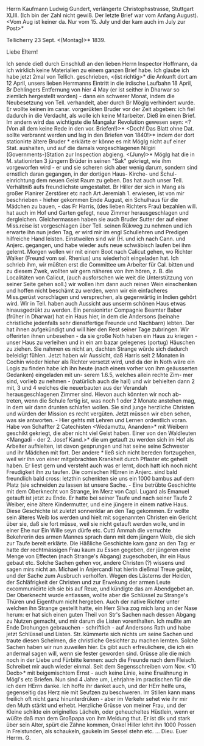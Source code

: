 Herrn Kaufmann Ludwig Gundert, verlängerte Christophsstrasse, Stuttgart 
XLIII. (Ich bin der Zahl nicht gewiß. Der letzte Brief war vom Anfang August). <Vom Aug ist keiner da. Nur vom 15. July und der kam auch im July zur Post>*

 Tellicherry 23 Sept. <(Montag)>* 1839.

Liebe Eltern!

Ich sende dieß durch Einschluß an den lieben Herrn Inspector Hoffmann, da ich wirklich keine Materialien zu einem ganzen Brief habe. Ich glaube ich habe jetzt 2mal von Tellich. geschrieben, <(ist richtig>* die Ankunft dort am 12 April, unsers lieben Herrmanns Eintritt in die irdische Laufbahn 18 April, Br Dehlingers Entfernung von hier 4 May (er ist seither in Dharwar so ziemlich hergestellt worden) - dann ein schwerer Monat, indem die Neubesetzung von Tell. verhandelt, aber durch Br Möglg verhindert wurde. Er wollte keinen im canar. vorgerükten Bruder vor der Zeit abgeben: ich fiel dadurch in die Verdacht, als wolle ich keine Mitarbeiter. Dieß im einen Brief. Im andern wird das wichtigste die Mangalur Revolution gewesen seyn: <? (Von all dem keine Rede in den vor. Briefen!)>* <Doch! Das Blatt ohne Dat. sollte verbrannt werden und lag in den Briefen von 1840!>* indem der dort stationirte ältere Bruder <Greiner>* erklärte er könne es mit Möglg nicht auf einer Stat. aushalten, und auf die damals vorgeschlagenen Nilgiri (Governments-)Station zur Inspection abgieng. <(Juny)>* Möglg hat die in M. stationirten 3 jüngern Brüder in seinen "Sak" gekriegt, wie ihm vorgeworfen wird - er und sie scheren sich aber wenig darum, sondern sind ernstlich daran gegangen, in der dortigen Haus- Kirche- und Schul-einrichtung dem neuen Geist Raum zu geben. Das hat auch unser Tell. Verhältniß aufs freundlichste umgestaltet. Br Hiller der sich in Mang als großer Planirer Zerstörer etc nach Art Jeremiah 1. erwiesen, ist von mir beschrieben - hieher gekommen Ende August, ein Schulhaus für die Mädchen zu bauen, - das Fr Harris, (des lieben Richters Frau) bezahlen will. hat auch im Hof und Garten gefegt, neue Zimmer herausgeschlagen und dergleichen. Gleichermassen haben sie auch Bruder Sutter der auf einer Miss.reise ist vorgeschlagen über Tell. seinen Rükweg zu nehmen und ich erwarte ihn nun jeden Tag, er wird mir im engl Schullehren und Predigen hilfreiche Hand leisten. Einstweilen sind wir (H. und ich nach Cann. und Anjerc. gegangen, und habe wieder aufs neue schwäbisch laufen bei ihm gelernt. Morgen wollen wir mit einem Boot nach Calicut gehen, wo Richter Walker (Freund vom sel. Rhenius) uns wiederholt eingeladen hat. Ich schrieb ihm, wir müßten erst die Committee um Arbeiter für Cal. bitten und zu diesem Zwek, wollten wir gern näheres von ihm hören, z. B. die Localitäten von Calicut, (auch ausforschen wie weit die Unterstützung von seiner Seite gehen soll.) wir wollen ihm dann auch reinen Wein einschenken und hoffen nicht beschämt zu werden, wenn wir ein einfacheres Miss.gerüst vorschlagen und versprechen, als gegenwärtig in Indien gehört wird. Wir in Tell. haben auch Aussicht aus unserm schönen Haus etwas hinausgedrükt zu werden. Ein pensionirter Compagnie Beamter Baber (früher in Dharwar) hat ein Haus hier, in dem die Andersons (beinahe christliche jedenfalls sehr dienstfertige Freunde und Nachbarn) lebten. Der hat ihnen aufgekündigt und will hier den Rest seiner Tage zubringen. Wir offerirten ihnen unbesehen - da sie große Noth haben ein Haus zu kriegen - unser Haus zu verleihen und in ein am bazar gelegenes (portug) Häuschen zu ziehen. Sie nahmen es nicht an, dachten Strange würde sich dadurch beleidigt fühlen. Jetzt haben wir Aussicht, daß Harris seit 2 Monaten in Cochin wieder hieher als Richter versetzt wird, und da der in
Noth wäre ein Logis zu finden habe ich
ihn heute (nach einem vorher von ihm
geäusserten Gedanken) eingeladen mit un-
serem 1.6.5, welches allein rechte Zim-
mer sind, vorlieb zu nehmen - (natürlich
auch die hall) und wir behielten dann 2
mit, 3 und 4 welches die neuerbauten aus
der Verandah herausgeschlagenen Zimmer
sind. Hievon auch könnten wir noch ab-
treten, wenn die Schule fertig ist, was
noch 1 oder 2 Monate anstehen mag, in dem wir dann drunten schlafen wollen. Sie sind junge herzliche Christen und würden der Mission es recht vergüten. Jetzt müssen wir eben sehen, was sie antworten. - Hier gehts mit Lehren und Lernen ordentlich voran. Habe von Schaffter 2 Catechisten <Wedamuttu, Ananden>* mit Weibern geschikt gekriegt, die aber nicht viel Geist haben. Einer von den Waldleuten <Mangadi - der 2. Josef Kand.>* die um getauft zu werden sich im Hof als Arbeiter aufhielten, ist davon gesprungen und hat seine seine Schwester und ihr Mädchen mit fort. Der andere <Josef Kandappen>* ließ sich nicht bereden fortzugehen, weil wir ihn von einer mitgebrachten Krankheit durch Pflaster etc geheilt haben. Er liest gern und versteht auch was er lernt, doch hatt ich noch nicht Freudigkeit ihn zu taufen. Die comischen HErren in Anjerc. sind bald freundlich bald cross: letzthin schenkten sie uns ein 1000 bambus auf dem Platz (sie schneiden zu lassen ist unsere Sache. - Eine betrübte Geschichte mit dem Oberknecht von Strange, im Merz von Capl. Lugard als Emanuel getauft ist jetzt zu Ende. Er hatte bei seiner Taufe und nach seiner Taufe 2 Weiber, eine ältere Kindermutter, und eine jüngere in einem native Haus. Diese Geschichte ist zuletzt sonnenklar an den Tag gekommen. Er wollte sein älteres Weib los werden und hielt mit sogenannten Christen ein Gericht über sie, daß sie fort müsse, weil sie nicht getauft werden wolle, und in einer Ehe nur Ein Wille seyn dürfe etc. Cutti Ammah die verruchte Bekehrerin des armen Mannes sprach dann mit dem jüngern Weib, die sich zur Taufe bereit erklärte. Die Häßliche Geschichte kam ganz an den Tag: er hatte der rechtmässigen Frau kaum zu Essen gegeben, der jüngeren eine Menge von Effecten (nach Strange's Abgang) zugeschoben, ihr ein Haus gebaut etc. Solche Sachen gehen vor, andere Christen (?) wissens und sagen mirs nicht an. Michael in Anjercandi hat hierin dießmal Treue geübt, und der Sache zum Ausbruch verholfen. Wegen des Lästerns der Heiden, der Schläfrigkeit der Christen und zur Erwekung der armen Leute excommunicirte ich sie bis auf Reue, und kündigte das am Abendgebet an. Der Oberknecht wurde entlassen, wollte aber die Schlüssel zu Strange's Thüren und Eigenthum nicht hergeben. Auch der native Richter unter welchen ihn Strange gestellt hatte, ein Herr Silva zog mich lang an der Nase herum: er hat sich einen guten Theil von Str's Sachen nach dessen Abgang zu Nutzen gemacht, und mir darum die Listen vorenthalten. Ich mußte am Ende Drohungen gebrauchen - schriftlich - auf Andersons Rath und habe jetzt Schlüssel und Listen. Str. kümmerte sich nichts um seine Sachen und traute diesen Schelmen, die christliche Gesichter zu machen lernten. Solche Sachen haben wir nun zuweilen hier. Es gibt auch erfreulichere, die ich ein andermal sagen will, wenn sie fester geworden sind. Grüsse alle die mich noch in der Liebe und Fürbitte kennen: auch die Freunde nach dem Fleisch. Schreibet mir auch wieder einmal. Seit dem Segensschreiben vom Nov. <10 Decb>* mit beigemischtem Ernst - auch keine Linie, keine Erwähnung in Mögl's etc Briefen. Nun sind 4 Jahre um, Lehrjahre im practischen für die ich dem HErrn danke. Ich hoffe ihr danket auch, und der HErr helfe uns, gegenseitig das Herz nie mit Seufzen zu beschweren. Im Stillen kann mans freilich oft nicht ganz hinunterdrüken - aber im Verkehr sehet wie ihr mir den Muth stärkt und erhebt. Herzliche Grüsse von meiner Frau, und der Kleine schikte ein originelles Lächeln, oder geheucheltes Hüstlein, wenn er wüßte daß man dem Großpapa von ihm Meldung thut. Er ist dik und stark über sein Alter, spürt die Zähne kommen, Onkel Hiller lehrt ihn 1000 Possen in Freistunden, als schaukeln, gaukeln im Sessel stehn etc. … Dieu. Euer Herrm. G.

